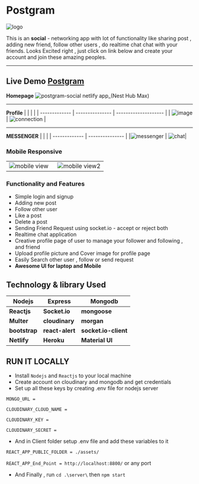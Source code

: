 # Postgram


![logo](https://user-images.githubusercontent.com/68281476/156367921-605d871b-ea47-4f2b-b8ff-f8667b2e1d46.png)







This is an **social** - networking app with lot of functionality like  sharing post , adding new friend, follow other users , do realtime chat chat with your friends.
Looks Excited right , just click on link below and create your account and join these amazing peoples.


---

## Live Demo [Postgram](https://postgram-social.netlify.app/)
 **Homepage**
![postgram-social netlify app_(Nest Hub Max)](https://user-images.githubusercontent.com/68281476/155942469-8ea2d779-cdd7-470e-a0e6-31cec35832d7.png) 

----
 **Profile** 
|      |     |       |
| ------------- | --------------- | -------------------- |
| ![image](https://assets.leetcode.com/users/images/e7220227-f7ad-4d1b-a6e0-51b364866e34_1646033006.3632839.png) |   ![connection](https://user-images.githubusercontent.com/68281476/155944260-b945e0f6-8985-4330-8864-8ec3fa02a3e8.png)
 |

---
**MESSENGER**
|     |        |
| ------------- | --------------- |
|![messenger](https://user-images.githubusercontent.com/68281476/155943176-2a60914c-0c91-4772-b01c-de3ed59b1a4a.png)     | ![chat](https://user-images.githubusercontent.com/68281476/155943297-ec0088c7-f0d0-4fda-8ce0-564ed1486d18.png)| 

 

### Mobile Responsive 

|      |     |     
| ------------- | --------------- |
|![mobile view](https://user-images.githubusercontent.com/68281476/156369567-cef1ec6a-432c-4dae-abb8-7f2850a9a41f.png) ‎ ‎‎‎‎‎‎‎‎‎‎‎‎‎‎‎‎‎‎ | ![mobile view2](https://user-images.githubusercontent.com/68281476/156369580-0929ec18-8ab5-4f22-a576-8266c4767355.png)|


### Functionality and Features

- Simple login and signup
- Adding new post
- Follow other user
- Like a post
- Delete a post
- Sending Friend Request using socket.io - accept or reject both
- Realtime chat application
- Creative profile page of user to manage your follower and following , and friend
- Upload profile picture and Cover image for profile page
- Easily Search other user , follow or send request
- **Awesome UI for laptop and Mobile**

## **Technology & library Used**

| Nodejs        | Express         | Mongodb              |
| ------------- | --------------- | -------------------- |
| **Reactjs**   | **Socket.io**   | **mongoose**         |
| **Multer**    | **cloudinary**  | **morgan**           |
| **bootstrap** | **react-alert** | **socket.io-client** |
| **Netlify**     | **Heroku**      | **Material UI**      |

## RUN IT LOCALLY

- Install `Nodejs` and `Reactjs` to your local machine
- Create account on cloudinary and mongodb and get credentials
- Set up all these keys by creating .env file for nodejs server

`MONGO_URL =`

`CLOUDINARY_CLOUD_NAME =`

`CLOUDINARY_KEY =`

`CLOUDINARY_SECRET =`

- And in Client folder setup .env file and add these variables to it

`REACT_APP_PUBLIC_FOLDER = ./assets/`

`REACT_APP_End_Point = http://localhost:8800/` or any port 

- And Finally , run `cd .\server\` then `npm start`
